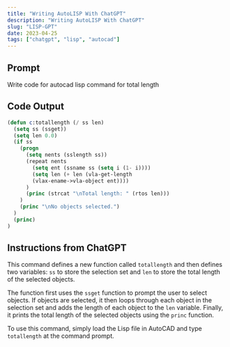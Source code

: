 ```yaml
---
title: "Writing AutoLISP With ChatGPT"
description: "Writing AutoLISP With ChatGPT"
slug: "LISP-GPT"
date: 2023-04-25
tags: ["chatgpt", "lisp", "autocad"]
---
```


## Prompt
Write code for autocad lisp command for total length 

## Code Output
```lisp
(defun c:totallength (/ ss len)
  (setq ss (ssget))
  (setq len 0.0)
  (if ss
    (progn
      (setq nents (sslength ss))
      (repeat nents
        (setq ent (ssname ss (setq i (1- i))))
        (setq len (+ len (vla-get-length 
        (vlax-ename->vla-object ent))))
      )
      (princ (strcat "\nTotal length: " (rtos len)))
    )
    (princ "\nNo objects selected.")
  )
  (princ)
)
```
## Instructions from ChatGPT
This command defines a new function called `totallength` and then defines two variables: `ss` to store the selection set and `len` to store the total length of the selected objects.

The function first uses the `ssget` function to prompt the user to select objects. If objects are selected, it then loops through each object in the selection set and adds the length of each object to the `len` variable. Finally, it prints the total length of the selected objects using the `princ` function.

To use this command, simply load the Lisp file in AutoCAD and type `totallength` at the command prompt.